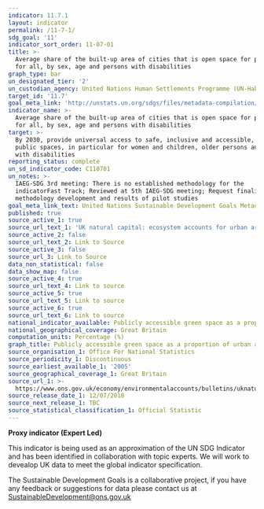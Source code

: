 ```yaml
---
indicator: 11.7.1
layout: indicator
permalink: /11-7-1/
sdg_goal: '11'
indicator_sort_order: 11-07-01
title: >-
  Average share of the built-up area of cities that is open space for public use
  for all, by sex, age and persons with disabilities
graph_type: bar
un_designated_tier: '2'
un_custodian_agency: United Nations Human Settlements Programme (UN-Habitat)
target_id: '11.7'
goal_meta_link: 'http://unstats.un.org/sdgs/files/metadata-compilation/Metadata-Goal-11.pdf'
indicator_name: >-
  Average share of the built-up area of cities that is open space for public use
  for all, by sex, age and persons with disabilities
target: >-
  By 2030, provide universal access to safe, inclusive and accessible, green and
  public spaces, in particular for women and children, older persons and persons
  with disabilities
reporting_status: complete
un_sd_indicator_code: C110701
un_notes: >-
  IAEG-SDG 3rd meeting: There is no established methodology for the
  indicatorFast Track; Reviewed at 5th IAEG-SDG meeting; Request finalised
  methodology development and results of pilot studies
goal_meta_link_text: United Nations Sustainable Development Goals Metadata (pdf 2066kB)
published: true
source_active_1: true
source_url_text_1: 'UK natural capital: ecosystem accounts for urban areas'
source_active_2: false
source_url_text_2: Link to Source
source_active_3: false
source_url_3: Link to Source
data_non_statistical: false
data_show_map: false
source_active_4: true
source_url_text_4: Link to source
source_active_5: true
source_url_text_5: Link to source
source_active_6: true
source_url_text_6: Link to source
national_indicator_available: Publicly accessible green space as a proportion of urban area
national_geographical_coverage: Great Britain
computation_units: Percentage (%)
graph_title: Publicly accessible green space as a proportion of urban area
source_organisation_1: Office For National Statistics
source_periodicity_1: Discontinuous
source_earliest_available_1: '2005'
source_geographical_coverage_1: Great Britain
source_url_1: >-
  https://www.ons.gov.uk/economy/environmentalaccounts/bulletins/uknaturalcapital/ecosystemaccountsforurbanareas/relateddata
source_release_date_1: 12/07/2018
source_next_release_1: TBC
source_statistical_classification_1: Official Statistic
---
```

**Proxy indicator (Expert Led)**

This indicator is being used as an approximation of the UN SDG Indicator and has been identified in collaboration with topic experts. We will work to devealop UK data to meet the global indicator specification.

The Sustainable Development Goals is a collaborative project, if you have any feedback or suggestions for data please contact us at <SustainableDevelopment@ons.gov.uk>
